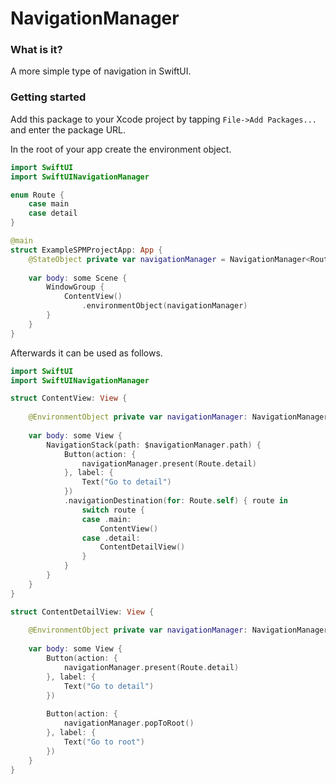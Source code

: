 # NavigationManager

### What is it?
A more simple type of navigation in SwiftUI.

### Getting started
Add this package to your Xcode project by tapping `File->Add Packages...` and enter the package URL.

In the root of your app create the environment object.

```swift
import SwiftUI
import SwiftUINavigationManager

enum Route {
    case main
    case detail
}

@main
struct ExampleSPMProjectApp: App {
    @StateObject private var navigationManager = NavigationManager<Route>()
    
    var body: some Scene {
        WindowGroup {
            ContentView()
                .environmentObject(navigationManager)
        }
    }
}
```

Afterwards it can be used as follows.

```swift
import SwiftUI
import SwiftUINavigationManager

struct ContentView: View {
    
    @EnvironmentObject private var navigationManager: NavigationManager<Route>
    
    var body: some View {
        NavigationStack(path: $navigationManager.path) {
            Button(action: {
                navigationManager.present(Route.detail)
            }, label: {
                Text("Go to detail")
            })
            .navigationDestination(for: Route.self) { route in
                switch route {
                case .main:
                    ContentView()
                case .detail:
                    ContentDetailView()
                }
            }
        }
    }
}

struct ContentDetailView: View {
    
    @EnvironmentObject private var navigationManager: NavigationManager<Route>
    
    var body: some View {
        Button(action: {
            navigationManager.present(Route.detail)
        }, label: {
            Text("Go to detail")
        })
        
        Button(action: {
            navigationManager.popToRoot()
        }, label: {
            Text("Go to root")
        })
    }
}
```
